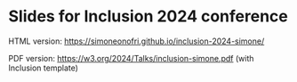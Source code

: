 # Slides for Inclusion 2024 conference

HTML version: https://simoneonofri.github.io/inclusion-2024-simone/

PDF version: https://w3.org/2024/Talks/inclusion-simone.pdf (with Inclusion template)
